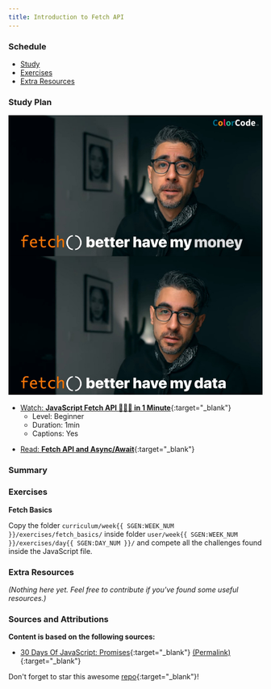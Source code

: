 ```yaml
---
title: Introduction to Fetch API
---
```


### Schedule

  - [Study](#study-plan-NN)
  - [Exercises](#exercises-NN)
  - [Extra Resources](#extra-resources-NN)

### Study Plan

  ![Fetch Better Have My Money](./assets/Fetch.Better.Have.My.Money.jpg)

  <!-- SGEN:META:PROGRESS:task=Watch 'JavaScript Fetch API 👨🏻‍💻 in 1 Minute' -->
  - [Watch: **JavaScript Fetch API 👨🏻‍💻 in 1 Minute**](https://www.youtube.com/watch?v=3ySZQXVjCoM){:target="_blank"}
    - Level: Beginner
    - Duration: 1min
    - Captions: Yes

  <!-- SGEN:META:PROGRESS:task=Read 'Fetch API and Async/Await' -->
  - [Read: **Fetch API and Async/Await**](../modules/javascript/web_apis/fetch/30-days-of-javascript/index.md){:target="_blank"}

### Summary

### Exercises

  **Fetch Basics**

  <!-- SGEN:META:PROGRESS:task=Complete the exercise 'Fetch Basics'|user_folder=fetch_basics -->
  <!-- SGEN:META:TESTS:name=Test Exercise: 'Fetch Basics'|type=exist|user_folder=fetch_basics|files=fetch.html,fetch.js -->
  Copy the folder `curriculum/week{{ SGEN:WEEK_NUM }}/exercises/fetch_basics/` inside folder `user/week{{ SGEN:WEEK_NUM }}/exercises/day{{ SGEN:DAY_NUM }}/` and compete all the challenges found inside the JavaScript file.

### Extra Resources

  _(Nothing here yet. Feel free to contribute if you've found some useful resources.)_

### Sources and Attributions

  **Content is based on the following sources:**

  - [30 Days Of JavaScript: Promises](https://github.com/in-tech-gration/30-Days-Of-JavaScript/blob/master/18_Day_Promises/18_day_promises.md){:target="_blank"} [(Permalink)](https://github.com/in-tech-gration/30-Days-Of-JavaScript/blob/55d8e3dbc0410d64c1dc3ea5915e015a7950cf2a/18_Day_Promises/18_day_promises.md){:target="_blank"}

  Don't forget to star this awesome [repo](https://github.com/Asabeneh/30-Days-Of-JavaScript){:target="_blank"}!